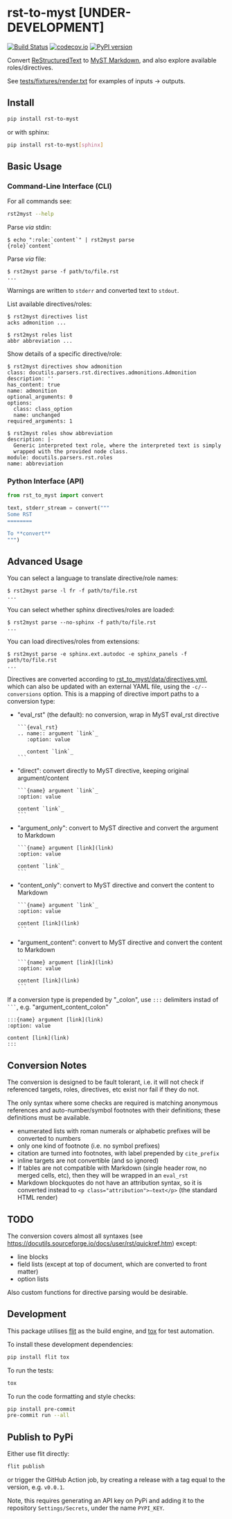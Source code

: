 # rst-to-myst [UNDER-DEVELOPMENT]

[![Build Status][ci-badge]][ci-link]
[![codecov.io][cov-badge]][cov-link]
[![PyPI version][pypi-badge]][pypi-link]

Convert [ReStructuredText](https://docutils.sourceforge.io/) to [MyST Markdown](https://myst-parser.readthedocs.io/),
and also explore available roles/directives.

See [tests/fixtures/render.txt](tests/fixtures/render.txt) for examples of inputs -> outputs.

## Install

```bash
pip install rst-to-myst
```

or with sphinx:

```bash
pip install rst-to-myst[sphinx]
```

## Basic Usage

### Command-Line Interface (CLI)

For all commands see:

```bash
rst2myst --help
```

Parse *via* stdin:

```console
$ echo ":role:`content`" | rst2myst parse
{role}`content`
```

Parse *via* file:

```console
$ rst2myst parse -f path/to/file.rst
...
```

Warnings are written to `stderr` and converted text to `stdout`.

List available directives/roles:

```console
$ rst2myst directives list
acks admonition ...

$ rst2myst roles list
abbr abbreviation ...
```

Show details of a specific directive/role:

```console
$ rst2myst directives show admonition
class: docutils.parsers.rst.directives.admonitions.Admonition
description: ''
has_content: true
name: admonition
optional_arguments: 0
options:
  class: class_option
  name: unchanged
required_arguments: 1

$ rst2myst roles show abbreviation
description: |-
  Generic interpreted text role, where the interpreted text is simply
  wrapped with the provided node class.
module: docutils.parsers.rst.roles
name: abbreviation
```

### Python Interface (API)

```python
from rst_to_myst import convert

text, stderr_stream = convert("""
Some RST
========

To **convert**
""")
```

## Advanced Usage

You can select a language to translate directive/role names:

```console
$ rst2myst parse -l fr -f path/to/file.rst
...
```

You can select whether sphinx directives/roles are loaded:

```console
$ rst2myst parse --no-sphinx -f path/to/file.rst
...
```

You can load directives/roles from extensions:

```console
$ rst2myst parse -e sphinx.ext.autodoc -e sphinx_panels -f path/to/file.rst
...
```

Directives are converted according to [rst_to_myst/data/directives.yml](rst_to_myst/data/directives.yml), which can also be updated with an external YAML file, using the `-c/--conversions` option.
This is a mapping of directive import paths to a conversion type:

- "eval_rst" (the default): no conversion, wrap in MyST eval_rst directive
  ````
  ```{eval_rst}
  .. name:: argument `link`_
     :option: value

     content `link`_
  ```
  ````
- "direct": convert directly to MyST directive, keeping original argument/content
  ````
  ```{name} argument `link`_
  :option: value

  content `link`_
  ```
  ````
- "argument_only":  convert to MyST directive and convert the argument to Markdown
  ````
  ```{name} argument [link](link)
  :option: value

  content `link`_
  ```
  ````
- "content_only":  convert to MyST directive and convert the content to Markdown
  ````
  ```{name} argument `link`_
  :option: value

  content [link](link)
  ```
  ````
- "argument_content":  convert to MyST directive and convert the content to Markdown
  ````
  ```{name} argument [link](link)
  :option: value

  content [link](link)
  ```
  ````

If a conversion type is prepended by "_colon", use `:::` delimiters instad of ```` ``` ````,
e.g. "argument_content_colon"

````
:::{name} argument [link](link)
:option: value

content [link](link)
:::
````

## Conversion Notes

The conversion is designed to be fault tolerant,
i.e. it will not check if referenced targets, roles, directives, etc exist nor fail if they do not.

The only syntax where some checks are required is matching anonymous references and auto-number/symbol footnotes with their definitions; these definitions must be available.

- enumerated lists with roman numerals or alphabetic prefixes will be converted to numbers
- only one kind of footnote (i.e. no symbol prefixes)
- citation are turned into footnotes, with label prepended by `cite_prefix`
- inline targets are not convertible (and so ignored)
- If tables are not compatible with Markdown (single header row, no merged cells, etc), then they will be wrapped in an `eval_rst`
- Markdown blockquotes do not have an attribution syntax, so it is converted instead to `<p class="attribution">—text</p>` (the standard HTML render)

## TODO

The conversion covers almost all syntaxes (see <https://docutils.sourceforge.io/docs/user/rst/quickref.htm>) except:

- line blocks
- field lists (except at top of document, which are converted to front matter)
- option lists

Also custom functions for directive parsing would be desirable.

## Development

This package utilises [flit](https://flit.readthedocs.io) as the build engine, and [tox](https://tox.readthedocs.io) for test automation.

To install these development dependencies:

```bash
pip install flit tox
```

To run the tests:

```bash
tox
```

To run the code formatting and style checks:

```bash
pip install pre-commit
pre-commit run --all
```

## Publish to PyPi

Either use flit directly:

```bash
flit publish
```

or trigger the GitHub Action job, by creating a release with a tag equal to the version, e.g. `v0.0.1`.

Note, this requires generating an API key on PyPi and adding it to the repository `Settings/Secrets`, under the name `PYPI_KEY`.

[ci-badge]: https://github.com/executablebooks/rst-to-myst/workflows/CI/badge.svg?branch=main
[ci-link]: https://github.com/executablebooks/rst-to-myst/actions?query=workflow%3ACI+branch%3Amain+event%3Apush
[cov-badge]: https://codecov.io/gh/executablebooks/rst-to-myst/branch/main/graph/badge.svg
[cov-link]: https://codecov.io/gh/executablebooks/rst-to-myst
[pypi-badge]: https://img.shields.io/pypi/v/rst-to-myst.svg
[pypi-link]: https://pypi.org/project/rst-to-myst
